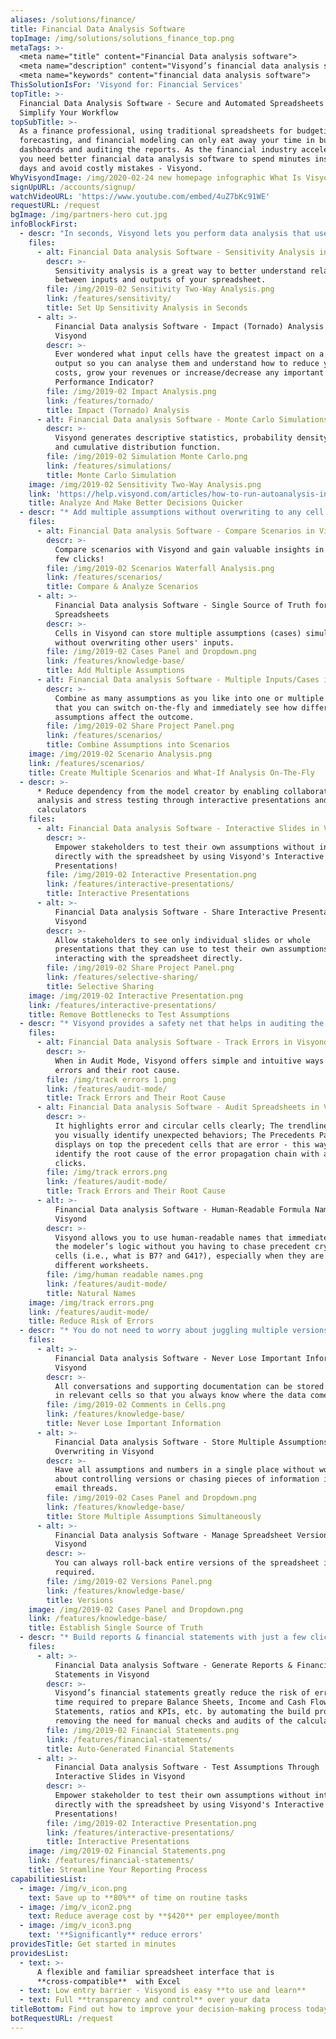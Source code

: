 ```yaml
---
aliases: /solutions/finance/
title: Financial Data Analysis Software
topImage: /img/solutions/solutions_finance_top.png
metaTags: >-
  <meta name="title" content="Financial Data analysis software">
  <meta name="description" content="Visyond’s financial data analysis software is a great Excel alternative for budgeting, forecasting and financial modeling. Make better financial decisions, reduce errors and cut days worth of effort down to minutes.">
  <meta name="keywords" content="financial data analysis software">
ThisSolutionIsFor: 'Visyond for: Financial Services'
topTitle: >-
  Financial Data Analysis Software - Secure and Automated Spreadsheets to
  Simplify Your Workflow
topSubTitle: >-
  As a finance professional, using traditional spreadsheets for budgeting,
  forecasting, and financial modeling can only eat away your time in building
  dashboards and auditing the reports. As the financial industry accelerates,
  you need better financial data analysis software to spend minutes instead of
  days and avoid costly mistakes - Visyond.
WhyVisyondImage: /img/2020-02-24 new homepage infographic What Is Visyond.png
signUpURL: /accounts/signup/
watchVideoURL: 'https://www.youtube.com/embed/4uZ7bKc91WE'
requestURL: /request
bgImage: /img/partners-hero cut.jpg
infoBlockFirst:
  - descr: "In seconds, Visyond lets you perform data analysis that used to take days, automate typical routine tasks and test assumptions safely:\r\n\r\n* Graphically compare scenarios and answer ‘what-if’ questions in real time with Visyond’s [Scenario](/features/scenarios/) & Waterfall Analysis\r\n* Compare relative importance of cells with instant [Tornado Analysis](/features/tornado/)\r\n* Understand the relationships between input and output cells with instant [Sensitivity Analysis](/features/sensitivity/)\r\n* Run simulations on your data with instant [Monte Carlo Simulation](/features/simulations/)"
    files:
      - alt: Financial Data analysis Software - Sensitivity Analysis in Visyond
        descr: >-
          Sensitivity analysis is a great way to better understand relationships
          between inputs and outputs of your spreadsheet.
        file: /img/2019-02 Sensitivity Two-Way Analysis.png
        link: /features/sensitivity/
        title: Set Up Sensitivity Analysis in Seconds
      - alt: >-
          Financial Data analysis Software - Impact (Tornado) Analysis in
          Visyond
        descr: >-
          Ever wondered what input cells have the greatest impact on a key
          output so you can analyse them and understand how to reduce your
          costs, grow your revenues or increase/decrease any important Key
          Performance Indicator?
        file: /img/2019-02 Impact Analysis.png
        link: /features/tornado/
        title: Impact (Tornado) Analysis
      - alt: Financial Data analysis Software - Monte Carlo Simulations in Visyond
        descr: >-
          Visyond generates descriptive statistics, probability density function
          and cumulative distribution function.
        file: /img/2019-02 Simulation Monte Carlo.png
        link: /features/simulations/
        title: Monte Carlo Simulation
    image: /img/2019-02 Sensitivity Two-Way Analysis.png
    link: 'https://help.visyond.com/articles/how-to-run-autoanalysis-in-visyond/'
    title: Analyze And Make Better Decisions Quicker
  - descr: "* Add multiple assumptions without overwriting to any cell and combine them in scenarios\r\n* Have as many scenarios as you like without the chaos of multiple files and model versions\r\n* Visualize and compare all the scenarios with in real time\r\n* Retrieve supporting documents instantaneously from inside the cell\r\n"
    files:
      - alt: Financial Data analysis Software - Compare Scenarios in Visyond
        descr: >-
          Compare scenarios with Visyond and gain valuable insights in just a
          few clicks!
        file: /img/2019-02 Scenarios Waterfall Analysis.png
        link: /features/scenarios/
        title: Compare & Analyze Scenarios
      - alt: >-
          Financial Data analysis Software - Single Source of Truth for Your
          Spreadsheets
        descr: >-
          Cells in Visyond can store multiple assumptions (cases) simultaneously
          without overwriting other users' inputs.
        file: /img/2019-02 Cases Panel and Dropdown.png
        link: /features/knowledge-base/
        title: Add Multiple Assumptions
      - alt: Financial Data analysis Software - Multiple Inputs/Cases in Visyond
        descr: >-
          Combine as many assumptions as you like into one or multiple scenarios
          that you can switch on-the-fly and immediately see how different
          assumptions affect the outcome.
        file: /img/2019-02 Share Project Panel.png
        link: /features/scenarios/
        title: Combine Assumptions into Scenarios
    image: /img/2019-02 Scenario Analysis.png
    link: /features/scenarios/
    title: Create Multiple Scenarios and What-If Analysis On-The-Fly
  - descr: >-
      * Reduce dependency from the model creator by enabling collaborative
      analysis and stress testing through interactive presentations and
      calculators
    files:
      - alt: Financial Data analysis Software - Interactive Slides in Visyond
        descr: >-
          Empower stakeholders to test their own assumptions without interacting
          directly with the spreadsheet by using Visyond's Interactive
          Presentations!
        file: /img/2019-02 Interactive Presentation.png
        link: /features/interactive-presentations/
        title: Interactive Presentations
      - alt: >-
          Financial Data analysis Software - Share Interactive Presentations in
          Visyond
        descr: >-
          Allow stakeholders to see only individual slides or whole
          presentations that they can use to test their own assumptions without
          interacting with the spreadsheet directly.
        file: /img/2019-02 Share Project Panel.png
        link: /features/selective-sharing/
        title: Selective Sharing
    image: /img/2019-02 Interactive Presentation.png
    link: /features/interactive-presentations/
    title: Remove Bottlenecks to Test Assumptions
  - descr: "* Visyond provides a safety net that helps in auditing the spreadsheet, improving the quality of your models and avoiding accidental mistakes \r\n* Automated debugging solutions such as Error Root Cause Analysis will save you hours\r\n"
    files:
      - alt: Financial Data analysis Software - Track Errors in Visyond
        descr: >-
          When in Audit Mode, Visyond offers simple and intuitive ways to track
          errors and their root cause.
        file: /img/track errors 1.png
        link: /features/audit-mode/
        title: Track Errors and Their Root Cause
      - alt: Financial Data analysis Software - Audit Spreadsheets in Visyond
        descr: >-
          It highlights error and circular cells clearly; The trendlines help
          you visually identify unexpected behaviors; The Precedents Panel
          displays on top the precedent cells that are error - this way you can
          identify the root cause of the error propagation chain with a few
          clicks.
        file: /img/track errors.png
        link: /features/audit-mode/
        title: Track Errors and Their Root Cause
      - alt: >-
          Financial Data analysis Software - Human-Readable Formula Names in
          Visyond
        descr: >-
          Visyond allows you to use human-readable names that immediately reveal
          the modeler’s logic without you having to chase precedent cryptic
          cells (i.e., what is B7? and G41?), especially when they are on
          different worksheets.
        file: /img/human readable names.png
        link: /features/audit-mode/
        title: Natural Names
    image: /img/track errors.png
    link: /features/audit-mode/
    title: Reduce Risk of Errors
  - descr: "* You do not need to worry about juggling multiple versions of the spreadsheet while tracking inputs from multiple stakeholders\r\n* Solve data chaos and establish a single source of truth with Visyond’s intuitive scenario management interface\r\n* Store all inputs, attachments and conversations directly in the relevant cells\r\n"
    files:
      - alt: >-
          Financial Data analysis Software - Never Lose Important Information in
          Visyond
        descr: >-
          All conversations and supporting documentation can be stored directly
          in relevant cells so that you always know where the data comes from.
        file: /img/2019-02 Comments in Cells.png
        link: /features/knowledge-base/
        title: Never Lose Important Information
      - alt: >-
          Financial Data analysis Software - Store Multiple Assumptions Without
          Overwriting in Visyond
        descr: >-
          Have all assumptions and numbers in a single place without worrying
          about controlling versions or chasing pieces of information in long
          email threads.
        file: /img/2019-02 Cases Panel and Dropdown.png
        link: /features/knowledge-base/
        title: Store Multiple Assumptions Simultaneously
      - alt: >-
          Financial Data analysis Software - Manage Spreadsheet Versions in
          Visyond
        descr: >-
          You can always roll-back entire versions of the spreadsheet if
          required.
        file: /img/2019-02 Versions Panel.png
        link: /features/knowledge-base/
        title: Versions
    image: /img/2019-02 Cases Panel and Dropdown.png
    link: /features/knowledge-base/
    title: Establish Single Source of Truth
  - descr: "* Build reports & financial statements with just a few clicks\r\n* Create Interactive Presentations, empowering stakeholders to securely test their own assumptions\r\n"
    files:
      - alt: >-
          Financial Data analysis Software - Generate Reports & Financial
          Statements in Visyond
        descr: >-
          Visyond’s financial statements greatly reduce the risk of errors and
          time required to prepare Balance Sheets, Income and Cash Flow
          Statements, ratios and KPIs, etc. by automating the build process and
          removing the need for manual checks and audits of the calculations.
        file: /img/2019-02 Financial Statements.png
        link: /features/financial-statements/
        title: Auto-Generated Financial Statements
      - alt: >-
          Financial Data analysis Software - Test Assumptions Through
          Interactive Slides in Visyond
        descr: >-
          Empower stakeholder to test their own assumptions without interacting
          directly with the spreadsheet by using Visyond's Interactive
          Presentations!
        file: /img/2019-02 Interactive Presentation.png
        link: /features/interactive-presentations/
        title: Interactive Presentations
    image: /img/2019-02 Financial Statements.png
    link: /features/financial-statements/
    title: Streamline Your Reporting Process
capabilitiesList:
  - image: /img/v_icon.png
    text: Save up to **80%** of time on routine tasks
  - image: /img/v_icon2.png
    text: Reduce average cost by **$420** per employee/month
  - image: /img/v_icon3.png
    text: '**Significantly** reduce errors'
providesTitle: Get started in minutes
providesList:
  - text: >-
      A flexible and familiar spreadsheet interface that is
      **cross-compatible**  with Excel
  - text: Low entry barrier - Visyond is easy **to use and learn**
  - text: Full **transparency and control** over your data
titleBottom: Find out how to improve your decision-making process today
botRequestURL: /request
---
```


